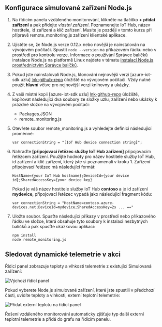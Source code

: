 ## <a name="configure-the-nodejs-simulated-device"></a>Konfigurace simulované zařízení Node.js
1. Na řídicím panelu vzdáleného monitorování, klikněte na tlačítko **+ přidat zařízení** a pak přidejte *vlastní zařízení*. Poznamenejte IoT Hub, název hostitele, id zařízení a klíč zařízení. Musíte je později v tomto kurzu při přípravě remote_monitoring.js zařízení klientské aplikace.
2. Ujistěte se, že Node.js verze 0.12.x nebo novější je nainstalován na vývojovém počítači. Spustit `node --version` na příkazovém řádku nebo v prostředí pro kontrolu verze. Informace o používání Správce balíčků instalace Node.js na platformě Linux najdete v tématu [instalací Node.js prostřednictvím Správce balíčků][node-linux].
3. Pokud jste nainstalovali Node.js, klonování nejnovější verzi [azure-iot-sdk uzlu] [ lnk-github-repo] úložiště na vývojovém počítači. Vždy nutné použít **hlavní** větve pro nejnovější verzi knihovny a ukázky.
4. Z vaší místní kopii [azure-iot-sdk uzlu] [ lnk-github-repo] úložiště, kopírovat následující dva soubory ze složky uzlu, zařízení nebo ukázky k prázdné složce na vývojovém počítači:
   
   * Packages.JSON
   * remote_monitoring.js
5. Otevřete soubor remote_monitoring.js a vyhledejte definici následující proměnné:
   
    ```
    var connectionString = "[IoT Hub device connection string]";
    ```
6. Nahraďte **[připojovací řetězec služby IoT Hub zařízení]** připojovacím řetězcem zařízení. Použijte hodnoty pro název hostitele služby IoT Hub, id zařízení a klíč zařízení, který jste si poznamenali v kroku 1. Zařízení připojovací řetězec má následující formát:
   
    ```
    HostName={your IoT Hub hostname};DeviceId={your device id};SharedAccessKey={your device key}
    ```
   
    Pokud je váš název hostitele služby IoT Hub **contoso** a je id zařízení **mydevice**, připojovací řetězec vypadá jako následující fragment kódu:
   
    ```
    var connectionString = "HostName=contoso.azure-devices.net;DeviceId=mydevice;SharedAccessKey=2s ... =="
    ```
7. Uložte soubor. Spusťte následující příkazy v prostředí nebo příkazového řádku ve složce, která obsahuje tyto soubory k instalaci nezbytných balíčků a pak spusťte ukázkovou aplikaci:
   
    ```
    npm install
    node remote_monitoring.js
    ```

## <a name="observe-dynamic-telemetry-in-action"></a>Sledovat dynamické telemetrie v akci
Řídicí panel zobrazuje teploty a vlhkosti telemetrie z existující Simulovaná zařízení:

![Výchozí řídicí panel][image1]

Pokud vyberete Node.js simulované zařízení, které jste spustili v předchozí části, uvidíte teploty a vlhkosti, externí teplotní telemetrie:

![Přidat externí teplotu na řídicí panel][image2]

Řešení vzdáleného monitorování automaticky zjišťuje typ další externí teplotní telemetrie a přidá do grafu na řídicím panelu.

[node-linux]: https://github.com/nodejs/node-v0.x-archive/wiki/Installing-Node.js-via-package-manager
[lnk-github-repo]: https://github.com/Azure/azure-iot-sdk-node
[image1]: media/iot-suite-v1-send-external-temperature/image1.png
[image2]: media/iot-suite-v1-send-external-temperature/image2.png